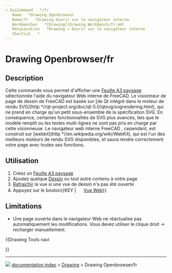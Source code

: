 ```yaml
---
- GuiCommand   */fr
   Name   *Drawing Openbrowser
   Name/fr   *Drawing Ouvrir sur le navigateur interne
   Workbenches   *[Drawing](Drawing_Workbench/fr.md)
   MenuLocation   *Drawing → Ouvrir sur le navigateur interne 
   Shortcut   *
---
```


# Drawing Openbrowser/fr

## Description

Cette commande vous permet d\'afficher une [Feuille A3 paysage](Drawing_Landscape_A3/fr.md) sélectionnée l\'aide du navigateur Web interne de FreeCAD. Le visionneur de page de dessin de FreeCAD est basée sur [de Qt intégré dans le moteur de rendu SVG](http   *//qt-project.org/doc/qt-5.0/qtsvg/svgrendering.html), qui ne prend en charge qu\'un petit sous-ensemble de la spécification SVG. En conséquence, certaines fonctionnalités de SVG plus avancés, tels que le modèle remplit ou les textes multi-lignes ne sont pas pris en charge par cette visionneuse. Le navigateur web interne FreeCAD , cependant, est construit sur [webkit](http   *//en.wikipedia.org/wiki/WebKit), qui est l\'un des meilleurs moteurs de rendu SVG disponibles, et saura rendre correctement votre page avec toutes ses fonctions.

## Utilisation

1.  Créez un [Feuille A3 paysage](Drawing_Landscape_A3.md)
2.  Ajoutez quelque [Dessin](Drawing_View/fr.md) ou tout autre contenu à votre page
3.  [Rafraichir](Std_Refresh/fr.md) la vue si une vue de dessin n\'a pas été ouverte
4.  Appuyez sur le bouton{{KEY | <img src="images/Drawing_Openbrowser.png" width=16px> [ Vue Web](Drawing_Openbrowser/fr.md)}}

## Limitations

-   Une page ouverte dans le navigateur Web ne réactualise pas automatiquement les modifications. Vous devez utiliser le clique droit → recharger manuellement.





{{Drawing Tools navi

}}



---
![](images/Right_arrow.png) [documentation index](../README.md) > [Drawing](Category_Drawing.md) > Drawing Openbrowser/fr
